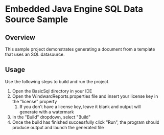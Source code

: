 # Embedded Java Engine SQL Data Source Sample

## Overview
This sample project demonstrates generating a document from a template that uses an SQL datasource.

## Usage
Use the following steps to build and run the project.

1. Open the BasicSql directory in your IDE
2. Open the WindwardReports.properties file and insert your license key in the "license" property
    1. If you don't have a license key, leave it blank and output will generate with a watermark
3. In the "Build" dropdown, select "Build"
4. Once the build has finished successfully click "Run", the program should produce output and launch the generated file